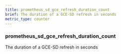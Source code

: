 ```yaml
---
title: prometheus_sd_gce_refresh_duration_count
brief: The duration of a GCE-SD refresh in seconds
metric_type: counter
---
```

### prometheus_sd_gce_refresh_duration_count

The duration of a GCE-SD refresh in seconds
